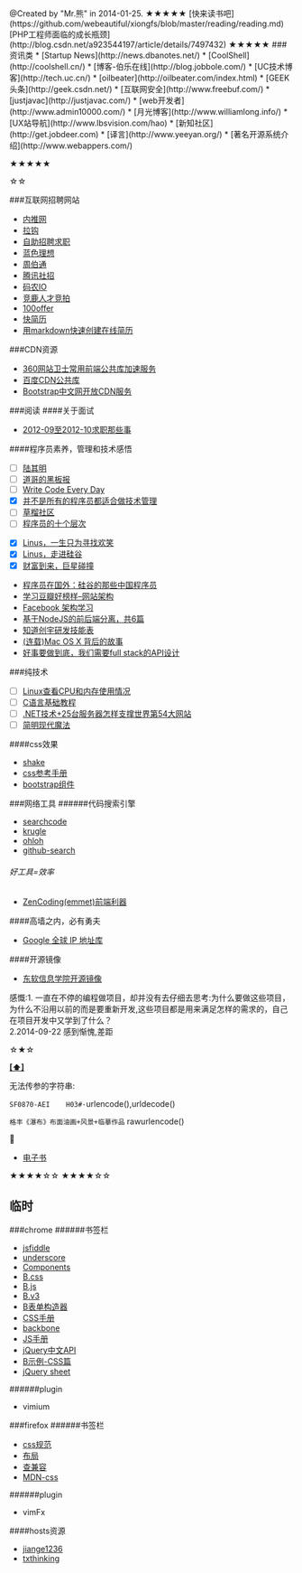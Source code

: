 <script type="text/javascript" src="http://libs.useso.com/js/bootstrap/3.2.0/js/bootstrap.min.js"></script>
<link rel="stylesheet" type="text/css" href="http://libs.useso.com/js/bootstrap/3.2.0/css/bootstrap.min.css" />
<span class="glyphicon glyphicon-bookmark"></span>
@Created by "Mr.熊" in 2014-01-25.  
★★★★★  
[快来读书吧](https://github.com/webeautiful/xiongfs/blob/master/reading/reading.md)  
[PHP工程师面临的成长瓶颈](http://blog.csdn.net/a923544197/article/details/7497432)
★★★★★  
###资讯类
* [Startup News](http://news.dbanotes.net/)
* [CoolShell](http://coolshell.cn/)
* [博客-伯乐在线](http://blog.jobbole.com/)
* [UC技术博客](http://tech.uc.cn/)
* [oilbeater](http://oilbeater.com/index.html)
* [GEEK头条](http://geek.csdn.net/)
* [互联网安全](http://www.freebuf.com/)
* [justjavac](http://justjavac.com/)
* [web开发者](http://www.admin10000.com/)
* [月光博客](http://www.williamlong.info/)
* [UX站导航](http://www.lbsvision.com/hao)
* [新知社区](http://get.jobdeer.com)
* [译言](http://www.yeeyan.org/)
* [著名开源系统介绍](http://www.webappers.com/)

★★★★★

☆☆  

###互联网招聘网站
* [内推网](http://www.neitui.me/)
* [拉钩](http://www.lagou.com/)
* [自助招聘求职](https://jobsdigg.com/)
* [蓝色理想](http://job.blueidea.com/)
* [周伯通](http://www.jobtong.com/)
* [腾讯社招](http://imgcache.qq.com/isd/index.html)
* [码农IO](http://job.manong.io/)
* [竞鹿人才竞拍](http://www.jobdeer.com/)
* [100offer](https://www.100offer.com/)
* [快简历](http://rd.kuaijianli.com/#hot)
* [用markdown快速创建在线简历](http://cvbox.sinaapp.com/)

###CDN资源
* [360网站卫士常用前端公共库加速服务](http://libs.useso.com/js.php)
* [百度CDN公共库](http://developer.baidu.com/wiki/index.php?title=docs/cplat/libs)
* [Bootstrap中文网开放CDN服务](http://www.bootcdn.cn/)

###<a name='TOC'>阅读</a>
####关于面试
* [2012-09至2012-10求职那些事](http://srhang.iteye.com/blog/1705651)

####程序员素养，管理和技术感悟
- [ ] [陆其明](http://blog.csdn.net/happydeer)
- [ ] [道哥的黑板报](http://taosay.net/)
- [ ] [Write Code Every Day](http://ejohn.org/blog/write-code-every-day/)
- [x] [并不是所有的程序员都适合做技术管理](http://www.csdn.net/article/2014-06-13/2820217)
- [ ] [草榴社区](http://cl.man.lv/)
- [ ] [程序员的十个层次](http://jianshu.io/p/xTNAyU)
* [x] [Linus，一生只为寻找欢笑](http://mp.weixin.qq.com/s?__biz=MjM5ODQ2MDIyMA==&mid=200486872&idx=1&sn=36d0b252a62847df9aad9f83ef7b9a62)
* [x] [Linus，走进硅谷](http://www.aiweibang.com/yuedu/tech/780509.html)
* [x] [财富到来，巨星碰撞](http://www.wtoutiao.com/a/310222.html)
* [程序员在国外：硅谷的那些中国程序员](http://blog.jobbole.com/68092/)
* [学习豆瓣好榜样–网站架构](http://dbanotes.net/arch/douban_arch.html)
* [Facebook 架构学习](http://dbanotes.net/arch/facebook_arch_note.html)
* [基于NodeJS的前后端分离，共6篇](http://ued.taobao.org/blog/2014/04/full-stack-development-with-nodejs/)
* [知道创宇研发技能表](blog.knownsec.com/Knownsec_RD_Checklist/v2.2.html)
* [(连载)Mac OS X 背后的故事](http://www.programmer.com.cn/6727/)
* [好事要做到底，我们需要full stack的API设计](http://www.blogjava.net/OneEyeWolf/archive/2008/01/01/171990.html)

###纯技术
* [ ] [Linux查看CPU和内存使用情况](http://www.cnblogs.com/xd502djj/archive/2011/03/01/1968041.html)
* [ ] [C语言基础教程](http://computer.howstuffworks.com/c23.htm/printable)
* [ ] [.NET技术+25台服务器怎样支撑世界第54大网站](http://news.html5tricks.com/donet-25-server-stackoverflow.html)
* [ ] [简明现代魔法](http://www.nowamagic.net/)

####css效果

* [shake](http://elrumordelaluz.github.io/csshake/#1)
* [css参考手册](http://css.doyoe.com/)
* [bootstrap组件](http://getbootstrap.com/components/)

###网络工具
######代码搜索引擎
* [searchcode](https://searchcode.com/)
* [krugle](http://www.krugle.org/)
* [ohloh](http://code.ohloh.net/)
* [github-search](https://github.com/search)

###### 好工具=效率
* [ZenCoding(emmet)前端利器](http://b.soont.com/vim/zencoding)

####高墙之内，必有勇夫

* [Google 全球 IP 地址库](https://github.com/justjavac/Google-IPs)

####开源镜像

* [东软信息学院开源镜像](http://mirrors.neusoft.edu.cn/)

感慨:1. 一直在不停的编程做项目，却并没有去仔细去思考:为什么要做这些项目，为什么不沿用以前的而是要重新开发,这些项目都是用来满足怎样的需求的，自己在项目开发中又学到了什么？  
2.2014-09-22 感到惭愧,差距  

☆★☆  

**[[⬆]](#TOC)**

无法传参的字符串:

`SF0870-AEI    H03#·`urlencode(),urldecode()

`格丰《瀑布》布面油画+风景+临摹作品`  rawurlencode()

:beer:

* [电子书](http://www.chnxp.com.cn/)

★★★★☆☆
★★★★☆☆

临时
------------------------------
###chrome
######书签栏
* [jsfiddle](http://jsfiddle.net/)
* [underscore](http://underscorejs.org/)
* [Components](http://getbootstrap.com/components/)
* [B.css](http://libs.useso.com/js/bootstrap/3.2.0/css/bootstrap.min.css)
* [B.js](http://libs.useso.com/js/bootstrap/3.2.0/js/bootstrap.min.js)
* [B.v3](http://v3.bootcss.com/css/)
* [B表单构造器](http://www.bootcss.com/p/bootstrap-form-builder/)
* [CSS手册](http://css.doyoe.com/)
* [backbone](http://backbonejs.org/)
* [JS手册](http://www.javascripture.com/)
* [jQuery中文API](http://jquery.bootcss.com/)
* [B示例-CSS篇](http://helongfei.com/bootstrap/)
* [jQuery sheet](http://www.css88.com/jqapi-1.9/)

######plugin
* vimium

###firefox
######书签栏
* [css规范](http://alloyteam.github.io/code-guide/#css)
* [布局](http://zh.learnlayout.com/box-sizing.html)
* [查兼容](http://caniuse.com/)
* [MDN-css](https://developer.mozilla.org/zh-CN/docs/Web/Guide/CSS/Getting_started)

######plugin
* vimFx

####hosts资源
* [jiange1236](http://git.oschina.net/jiange1236/googlehosts)
* [txthinking](https://github.com/txthinking/google-hosts)

